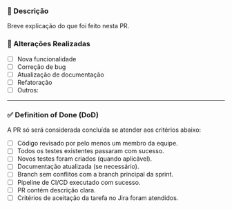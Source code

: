 ### 📝 Descrição

Breve explicação do que foi feito nesta PR.

### 🔄 Alterações Realizadas

- [ ] Nova funcionalidade
- [ ] Correção de bug
- [ ] Atualização de documentação
- [ ] Refatoração
- [ ] Outros:

---

### ✅ Definition of Done (DoD)

A PR só será considerada concluída se atender aos critérios abaixo:

- [ ] Código revisado por pelo menos um membro da equipe.
- [ ] Todos os testes existentes passaram com sucesso.
- [ ] Novos testes foram criados (quando aplicável).
- [ ] Documentação atualizada (se necessário).
- [ ] Branch sem conflitos com a branch principal da sprint.
- [ ] Pipeline de CI/CD executado com sucesso.
- [ ] PR contém descrição clara.
- [ ] Critérios de aceitação da tarefa no Jira foram atendidos.
